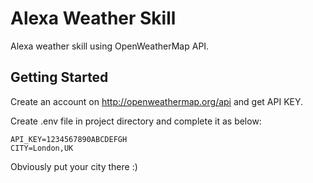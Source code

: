 # Alexa Weather Skill

Alexa weather skill using OpenWeatherMap API.

## Getting Started

Create an account on http://openweathermap.org/api and get API KEY.

Create .env file in project directory and complete it as below:

```
API_KEY=1234567890ABCDEFGH
CITY=London,UK
```

Obviously put your city there :)

